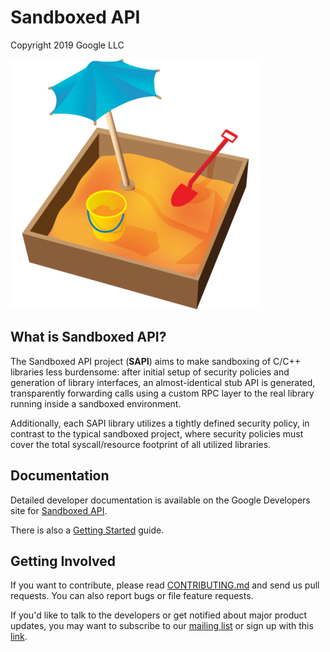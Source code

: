 # Sandboxed API

Copyright 2019 Google LLC

![Sandbox](sandboxed_api/docs/images/playing-in-sand.png)


## What is Sandboxed API?

The Sandboxed API project (**SAPI**) aims to make sandboxing of C/C++ libraries
less burdensome: after initial setup of security policies and generation of
library interfaces, an almost-identical stub API is generated, transparently
forwarding calls using a custom RPC layer to the real library running inside a
sandboxed environment.

Additionally, each SAPI library utilizes a tightly defined security policy, in
contrast to the typical sandboxed project, where security policies must cover the total
syscall/resource footprint of all utilized libraries.

## Documentation

Detailed developer documentation is available on the Google Developers site for
[Sandboxed API](https://developers.google.com/sandboxed-api).

There is also a
[Getting Started](https://developers.google.com/sandboxed-api/docs/getting-started)
guide.

## Getting Involved

If you want to contribute, please read [CONTRIBUTING.md](CONTRIBUTING.md) and
send us pull requests. You can also report bugs or file feature requests.

If you'd like to talk to the developers or get notified about major product
updates, you may want to subscribe to our
[mailing list](mailto:sandboxed-api-users@googlegroups.com) or sign up with this [link](https://groups.google.com/forum/#!forum/sandboxed-api-users).
